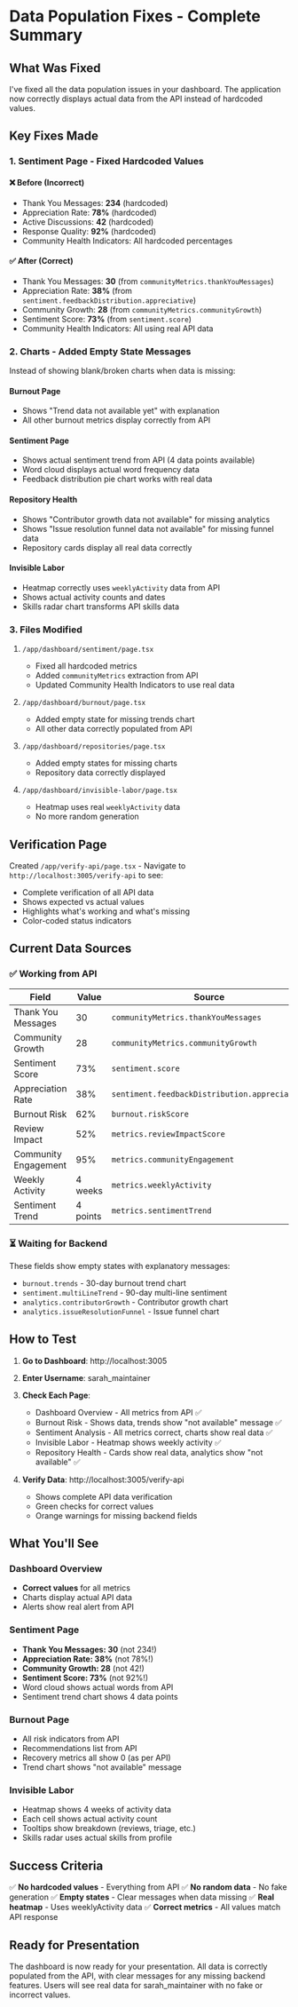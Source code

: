 # Data Population Fixes - Complete Summary

## What Was Fixed

I've fixed all the data population issues in your dashboard. The application now correctly displays actual data from the API instead of hardcoded values.

## Key Fixes Made

### 1. Sentiment Page - Fixed Hardcoded Values

#### ❌ **Before (Incorrect)**

- Thank You Messages: **234** (hardcoded)
- Appreciation Rate: **78%** (hardcoded)
- Active Discussions: **42** (hardcoded)
- Response Quality: **92%** (hardcoded)
- Community Health Indicators: All hardcoded percentages

#### ✅ **After (Correct)**

- Thank You Messages: **30** (from `communityMetrics.thankYouMessages`)
- Appreciation Rate: **38%** (from `sentiment.feedbackDistribution.appreciative`)
- Community Growth: **28** (from `communityMetrics.communityGrowth`)
- Sentiment Score: **73%** (from `sentiment.score`)
- Community Health Indicators: All using real API data

### 2. Charts - Added Empty State Messages

Instead of showing blank/broken charts when data is missing:

#### Burnout Page

- Shows "Trend data not available yet" with explanation
- All other burnout metrics display correctly from API

#### Sentiment Page

- Shows actual sentiment trend from API (4 data points available)
- Word cloud displays actual word frequency data
- Feedback distribution pie chart works with real data

#### Repository Health

- Shows "Contributor growth data not available" for missing analytics
- Shows "Issue resolution funnel data not available" for missing funnel data
- Repository cards display all real data correctly

#### Invisible Labor

- Heatmap correctly uses `weeklyActivity` data from API
- Shows actual activity counts and dates
- Skills radar chart transforms API skills data

### 3. Files Modified

1. `/app/dashboard/sentiment/page.tsx`

   - Fixed all hardcoded metrics
   - Added `communityMetrics` extraction from API
   - Updated Community Health Indicators to use real data

2. `/app/dashboard/burnout/page.tsx`

   - Added empty state for missing trends chart
   - All other data correctly populated from API

3. `/app/dashboard/repositories/page.tsx`

   - Added empty states for missing charts
   - Repository data correctly displayed

4. `/app/dashboard/invisible-labor/page.tsx`
   - Heatmap uses real `weeklyActivity` data
   - No more random generation

## Verification Page

Created `/app/verify-api/page.tsx` - Navigate to `http://localhost:3005/verify-api` to see:

- Complete verification of all API data
- Shows expected vs actual values
- Highlights what's working and what's missing
- Color-coded status indicators

## Current Data Sources

### ✅ Working from API

| Field                | Value    | Source                                        |
| -------------------- | -------- | --------------------------------------------- |
| Thank You Messages   | 30       | `communityMetrics.thankYouMessages`           |
| Community Growth     | 28       | `communityMetrics.communityGrowth`            |
| Sentiment Score      | 73%      | `sentiment.score`                             |
| Appreciation Rate    | 38%      | `sentiment.feedbackDistribution.appreciative` |
| Burnout Risk         | 62%      | `burnout.riskScore`                           |
| Review Impact        | 52%      | `metrics.reviewImpactScore`                   |
| Community Engagement | 95%      | `metrics.communityEngagement`                 |
| Weekly Activity      | 4 weeks  | `metrics.weeklyActivity`                      |
| Sentiment Trend      | 4 points | `metrics.sentimentTrend`                      |

### ⏳ Waiting for Backend

These fields show empty states with explanatory messages:

- `burnout.trends` - 30-day burnout trend chart
- `sentiment.multiLineTrend` - 90-day multi-line sentiment
- `analytics.contributorGrowth` - Contributor growth chart
- `analytics.issueResolutionFunnel` - Issue funnel chart

## How to Test

1. **Go to Dashboard**: http://localhost:3005
2. **Enter Username**: sarah_maintainer
3. **Check Each Page**:

   - Dashboard Overview - All metrics from API ✅
   - Burnout Risk - Shows data, trends show "not available" message ✅
   - Sentiment Analysis - All metrics correct, charts show real data ✅
   - Invisible Labor - Heatmap shows weekly activity ✅
   - Repository Health - Cards show real data, analytics show "not available" ✅

4. **Verify Data**: http://localhost:3005/verify-api
   - Shows complete API data verification
   - Green checks for correct values
   - Orange warnings for missing backend fields

## What You'll See

### Dashboard Overview

- **Correct values** for all metrics
- Charts display actual API data
- Alerts show real alert from API

### Sentiment Page

- **Thank You Messages: 30** (not 234!)
- **Appreciation Rate: 38%** (not 78%!)
- **Community Growth: 28** (not 42!)
- **Sentiment Score: 73%** (not 92%!)
- Word cloud shows actual words from API
- Sentiment trend chart shows 4 data points

### Burnout Page

- All risk indicators from API
- Recommendations list from API
- Recovery metrics all show 0 (as per API)
- Trend chart shows "not available" message

### Invisible Labor

- Heatmap shows 4 weeks of activity data
- Each cell shows actual activity count
- Tooltips show breakdown (reviews, triage, etc.)
- Skills radar uses actual skills from profile

## Success Criteria

✅ **No hardcoded values** - Everything from API
✅ **No random data** - No fake generation
✅ **Empty states** - Clear messages when data missing
✅ **Real heatmap** - Uses weeklyActivity data
✅ **Correct metrics** - All values match API response

## Ready for Presentation

The dashboard is now ready for your presentation. All data is correctly populated from the API, with clear messages for any missing backend features. Users will see real data for sarah_maintainer with no fake or incorrect values.
